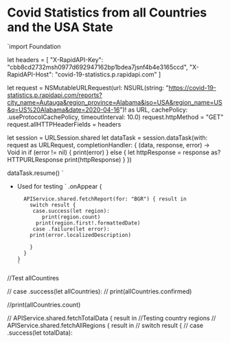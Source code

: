 #  Covid Statistics from all Countries and the USA State

`import Foundation

let headers = [
	"X-RapidAPI-Key": "cbb8cd2732msh0977d692947162bp1bdea7jsnf4b4e3165ccd",
	"X-RapidAPI-Host": "covid-19-statistics.p.rapidapi.com"
]

let request = NSMutableURLRequest(url: NSURL(string: "https://covid-19-statistics.p.rapidapi.com/reports?city_name=Autauga&region_province=Alabama&iso=USA&region_name=US&q=US%20Alabama&date=2020-04-16")! as URL, cachePolicy: .useProtocolCachePolicy,  timeoutInterval: 10.0)
request.httpMethod = "GET"
request.allHTTPHeaderFields = headers

let session = URLSession.shared
let dataTask = session.dataTask(with: request as URLRequest, completionHandler: { (data, response, error) -> Void in
	if (error != nil) {
		print(error)
	} else {
		let httpResponse = response as? HTTPURLResponse
		print(httpResponse)
	}
})

dataTask.resume() `


* Used for testing
`
 .onAppear {

        APIService.shared.fetchReport(for: "BGR") { result in
          switch result {
           case.success(let region):
              print(region.count)
            print(region.first!.formattedDate)
           case .failure(let error):
          print(error.localizedDescription)

          }
        }
      }
      `

//Test allCountires

  // case .success(let allCountries):
  // print(allCountries.confirmed)

//print(allCountries.count)

  //   APIService.shared.fetchTotalData { result in
  //Testing country regions
  //        APIService.shared.fetchAllRegions { result in
  //          switch result {
// case .success(let totalData):
